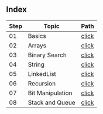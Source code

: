 ## Index

Step | Topic | Path
---|---|---
01 | Basics | [click](./basics/README.md) 
02 | Arrays | [click](./Arrays/README.md)
03 | Binary Search | [click](./BinarySearch/README.md)
04 | String | [click](./String/README.md)
05 | LinkedList | [click](./LinkedList/README.md)
06 | Recursion | [click](./Recursion/README.md)
07 | Bit Manipulation | [click](./BitManipulation/README.md)
08 | Stack and Queue | [click](./StackAndQueue/README.md)
